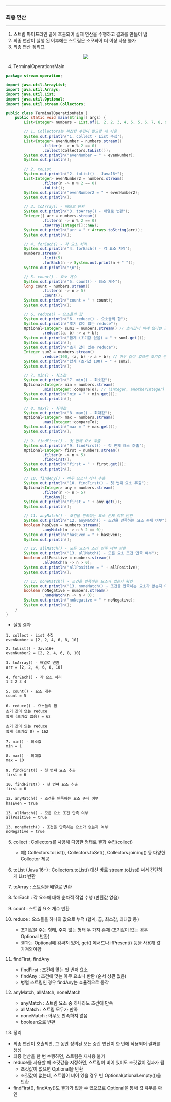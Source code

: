 -----
### 최종 연산
-----
1. 스트림 파이프라인 끝에 호출되어 실제 연산을 수행하고 결과를 만들어 냄
2. 최종 연산이 실행 된 이후에는 스트림은 소모되어 더 이상 사용 불가
3. 최종 연산 정리표
<div align="center">
<img src="https://github.com/user-attachments/assets/53e88ea6-06c7-4a52-b3d7-25b749c622b9">
</div>

4. TerminalOperationsMain
```java
package stream.operation;

import java.util.ArrayList;
import java.util.Arrays;
import java.util.List;
import java.util.Optional;
import java.util.stream.Collectors;

public class TerminalOperationMain {
    public static void main(String[] args) {
        List<Integer> numbers = List.of(1, 2, 2, 3, 4, 5, 5, 6, 7, 8, 9, 10);

        // 1. Collectors는 복잡한 수집이 필요할 때 사용
        System.out.println("1. collect - List 수집");
        List<Integer> evenNumber = numbers.stream()
                .filter(n -> n % 2 == 0)
                .collect(Collectors.toList());
        System.out.println("evenNumber = " + evenNumber);
        System.out.println();

        // 2. toList
        System.out.println("2. toList() - Java16+");
        List<Integer> evenNumber2 = numbers.stream()
                .filter(n -> n % 2 == 0)
                .toList();
        System.out.println("evenNumber2 = " + evenNumber2);
        System.out.println();

        // 3. toArray() - 배열로 변환
        System.out.println("3. toArray() - 배열로 변환");
        Integer[] arr = numbers.stream()
                .filter(n -> n % 2 == 0)
                .toArray(Integer[]::new);
        System.out.println("arr = " + Arrays.toString(arr));
        System.out.println();

        // 4. forEach() - 각 요소 처리
        System.out.println("4. forEach() - 각 요소 처리");
        numbers.stream()
                .limit(5)
                .forEach(n -> System.out.print(n + " "));
        System.out.println("\n");

        // 5. count() - 요소 개수
        System.out.println("5. count() - 요소 개수");
        long count = numbers.stream()
                .filter(n -> n > 5)
                .count();
        System.out.println("count = " + count);
        System.out.println();

        // 6. reduce() - 요소들의 합
        System.out.println("6. reduce() - 요소들의 합");
        System.out.println("초기 값이 없는 reduce");
        Optional<Integer> sum1 = numbers.stream() // 초기값이 아예 없다면 값이 없을 수 있으므로 Optional
                .reduce((a, b) -> a + b);
        System.out.println("합계 (초기값 없음) = " + sum1.get());
        System.out.println();
        System.out.println("초기 값이 있는 reduce");
        Integer sum2 = numbers.stream()
                .reduce(100, (a, b) -> a + b); // 아무 값이 없으면 초기값 반환하
        System.out.println("합계 (초기값 100) = " + sum2);
        System.out.println();

        // 7. min() - 최소값
        System.out.println("7. min() - 최소값");
        Optional<Integer> min = numbers.stream()
                .min(Integer::compareTo); // (integer, anotherInteger) -> integer.compareTo(anotherInteger)
        System.out.println("min = " + min.get());
        System.out.println();

        // 8. max() - 최대값
        System.out.println("8. max() - 최대값");
        Optional<Integer> max = numbers.stream()
                .max(Integer::compareTo);
        System.out.println("max = " + max.get());
        System.out.println();

        // 9. findFirst() - 첫 번째 요소 추출
        System.out.println("9. findFirst() - 첫 번쨰 요소 추출");
        Optional<Integer> first = numbers.stream()
                .filter(n -> n > 5)
                .findFirst();
        System.out.println("first = " + first.get());
        System.out.println();

        // 10. findAny() - 아무 요소나 하나 추출
        System.out.println("10. findFirst() - 첫 번쨰 요소 추출");
        Optional<Integer> any = numbers.stream()
                .filter(n -> n > 5)
                .findAny();
        System.out.println("first = " + any.get());
        System.out.println();

        // 11. anyMatch() - 조건을 만족하는 요소 존재 여부 반환
        System.out.println("12. anyMatch() - 조건을 만족하는 요소 존재 여부");
        boolean hasEven = numbers.stream()
                .anyMatch(n -> n % 2 == 0);
        System.out.println("hasEven = " + hasEven);
        System.out.println();

        // 12. allMatch() - 모든 요소가 조건 만족 여부 반환
        System.out.println("13. allMatch() - 모든 요소 조건 만족 여부");
        boolean allPositive = numbers.stream()
                .allMatch(n -> n > 0);
        System.out.println("allPositive = " + allPositive);
        System.out.println();

        // 13. noneMatch() - 조건을 만족하는 요소가 없는지 확인
        System.out.println("13. noneMatch() - 조건을 만족하는 요소가 없는지 여부");
        boolean noNegative = numbers.stream()
                .noneMatch(n -> n < 0);
        System.out.println("noNegative = " + noNegative);
        System.out.println();
    }
}
```
  - 실행 결과
```
1. collect - List 수집
evenNumber = [2, 2, 4, 6, 8, 10]

2. toList() - Java16+
evenNumber2 = [2, 2, 4, 6, 8, 10]

3. toArray() - 배열로 변환
arr = [2, 2, 4, 6, 8, 10]

4. forEach() - 각 요소 처리
1 2 2 3 4

5. count() - 요소 개수
count = 5

6. reduce() - 요소들의 합
초기 값이 없는 reduce
합계 (초기값 없음) = 62

초기 값이 있는 reduce
합계 (초기값 0) = 162

7. min() - 최소값
min = 1

8. max() - 최대값
max = 10

9. findFirst() - 첫 번쨰 요소 추출
first = 6

10. findFirst() - 첫 번쨰 요소 추출
first = 6

12. anyMatch() - 조건을 만족하는 요소 존재 여부
hasEven = true

13. allMatch() - 모든 요소 조건 만족 여부
allPositive = true

13. noneMatch() - 조건을 만족하는 요소가 없는지 여부
noNegative = true
```

5. collect : Collectors를 사용해 다양한 형태로 결과 수집(collect)
   + 예) Collectors.toList(), Collectors.toSet(), Collectors.joining() 등 다양한 Collector 제공

6. toList (Java 16+) : Collectors.toList() 대신 바로 stream.toList() 써서 간단하게 List 변환
7. toArray : 스트림을 배열로 변환
8. forEach : 각 요소에 대해 순차적 작업 수행 (반환값 없음)
9. count : 스트림 요소 개수 반환
10. reduce : 요소들을 하나의 값으로 누적 (합계, 곱, 최소값, 최대값 등)
    - 초기값을 주는 형태, 주지 않는 형태 두 가지 존재 (초기값이 없는 경우 Optional 반환)
    - 결과는 Optional에 감싸져 있어, get() 메서드나 ifPresent() 등을 사용해 값 가져와야함

11. findFirst, findAny
    - findFirst : 조건에 맞는 첫 번째 요소
    - findAny : 조건에 맞는 아무 요소나 반환 (순서 상관 없음)
    - 병렬 스트림인 경우 findAny는 효율적으로 동작

12. anyMatch, allMatch, noneMatch
    - anyMatch : 스트림 요소 중 하나라도 조건에 만족
    - allMatch : 스트림 모두가 만족
    - noneMatch : 아무도 만족하지 않음
    - boolean으로 반환

13. 정리
  - 최종 연산이 호출되면, 그 동안 정의된 모든 중간 연산이 한 번에 적용되어 결과를 생성
  - 최종 연산을 한 번 수행하면, 스트림은 재사용 불가
  - reduce를 사용할 때 초깃값을 지정하면, 스트림이 비어 있어도 초깃값이 결과가 됨
    + 초깃값이 없으면 Optional을 반환
    + 초깃값이 없는데, 스트림이 비어 있을 경우 빈 Optional(ptional.empty())을 반환
  - findFirst(), findAny()도 결과가 없을 수 있으므로 Optional을 통해 값 유무를 확인
